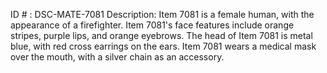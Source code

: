 ID # : DSC-MATE-7081
Description: Item 7081 is a female human, with the appearance of a firefighter. Item 7081's face features include orange stripes, purple lips, and orange eyebrows. The head of Item 7081 is metal blue, with red cross earrings on the ears. Item 7081 wears a medical mask over the mouth, with a silver chain as an accessory. 